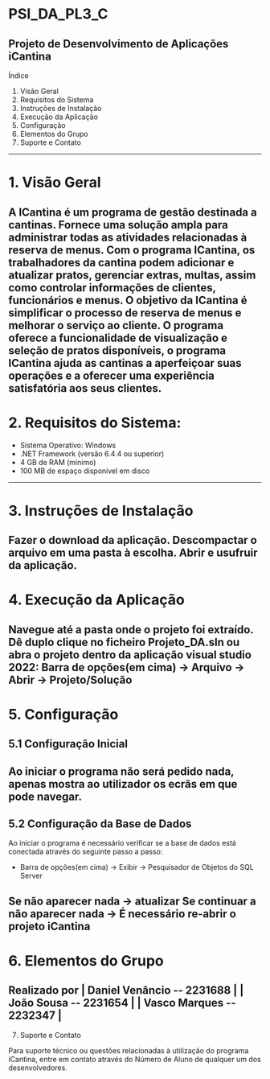 # PSI_DA_PL3_C
Projeto de Desenvolvimento de Aplicações iCantina
--------------------------------------------------------------------
Índice

1. Visão Geral
2. Requisitos do Sistema
3. Instruções de Instalação
4. Execução da Aplicação
5. Configuração
6. Elementos do Grupo
7. Suporte e Contato
--------------------------------------------------------------------
#   1. Visão Geral

A ICantina é um programa de gestão destinada a cantinas.
Fornece uma solução ampla para administrar todas as atividades relacionadas à reserva de menus.
Com o programa ICantina, os trabalhadores da cantina podem adicionar e atualizar pratos, gerenciar extras, multas, assim como controlar informações de clientes, funcionários e menus.
O objetivo da ICantina é simplificar o processo de reserva de menus e melhorar o serviço ao cliente.
O programa oferece a funcionalidade de visualização e seleção de pratos disponíveis, o programa ICantina ajuda as cantinas a aperfeiçoar suas operações e a oferecer uma experiência satisfatória aos seus clientes.
--------------------------------------------------------------------
# 2. Requisitos do Sistema:

- Sistema Operativo: Windows
- .NET Framework (versão 6.4.4 ou superior)
- 4 GB de RAM (mínimo)
- 100 MB de espaço disponível em disco
--------------------------------------------------------------------
# 3. Instruções de Instalação

Fazer o download da aplicação.
Descompactar o arquivo em uma pasta à escolha.
Abrir e usufruir da aplicação.
--------------------------------------------------------------------
# 4. Execução da Aplicação

Navegue até a pasta onde o projeto foi extraído.
Dê duplo clique no ficheiro Projeto_DA.sln ou abra o projeto dentro da aplicação visual studio 2022:
Barra de opções(em cima) -> Arquivo -> Abrir -> Projeto/Solução
--------------------------------------------------------------------
# 5. Configuração
## 5.1 Configuração Inicial

Ao iniciar o programa não será pedido nada, apenas mostra ao utilizador os ecrãs em que pode navegar.
--------------------------------------------------------------------
## 5.2 Configuração da Base de Dados

Ao iniciar o programa é necessário verificar se a base de dados está conectada através do seguinte passo a passo:
- Barra de opções(em cima) -> Exibir -> Pesquisador de Objetos do SQL Server

Se não aparecer nada -> atualizar
Se continuar a não aparecer nada -> É necessário re-abrir o projeto iCantina
--------------------------------------------------------------------
# 6. Elementos do Grupo

Realizado por
| Daniel Venâncio -- 2231688 |
| João Sousa -- 2231654      |
| Vasco Marques -- 2232347   |
--------------------------------------------------------------------
7. Suporte e Contato

Para suporte técnico ou questões relacionadas à utilização do programa iCantina, entre em contato através do Número de Aluno de qualquer um dos desenvolvedores.

